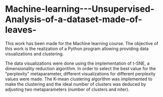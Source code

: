# Machine-learning---Unsupervised-Analysis-of-a-dataset-made-of-leaves-


This work has been made for the Machine learning course. The objective of this work is the realization of a Python program allowing providing data visualizations and clustering. 

The data visualizations were done using the implementation of t-SNE, a dimensionality reduction algorithm. In order to select the best value for the "perplexity" metaparameter, different visualizations for different perplexity values were made. The K-mean clustering algorithm was implemented to make the clustering and the ideal number of clusters was deduced by adjusting two metaparameters (number of clusters and niter).
